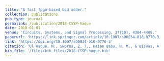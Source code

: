 ```yaml
---
title: "A fast fpga-based bcd adder."
collection: publications
pub_type: journal
permalink: /publication/2018-CSSP-haque
date: 2018-01-01
venue: 'Circuits, Systems, and Signal Processing, 37(10), 4384-4408.'
paperurl: 'https://link.springer.com/article/10.1007/s00034-018-0770-3'
link: 'https://doi.org/10.1007/s00034-018-0770-3'
citation: 'Ul Haque, M., Sworna, Z. T., Hasan Babu, H. M., & Biswas, A. K. (2018). A fast fpga-based bcd adder. Circuits, Systems, and Signal Processing, 37(10), 4384-4408.'
bib_file: '/files/bib_files/2018-CSSP-haque.bib'
---
```


